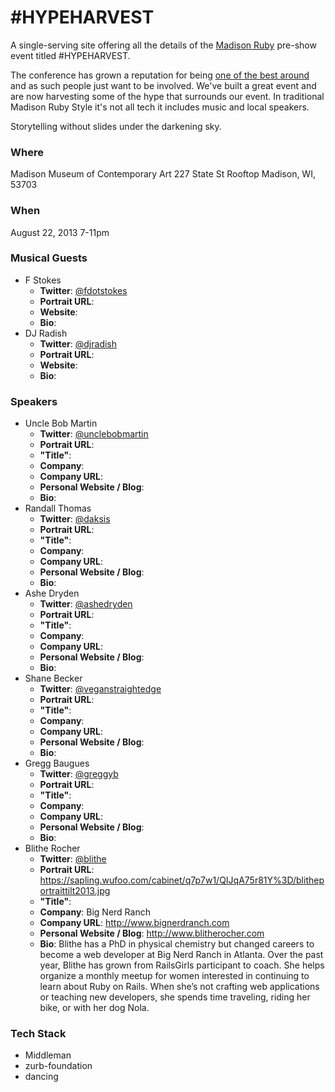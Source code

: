 # #HYPEHARVEST

A single-serving site offering all the details of the [Madison Ruby](http://madisonruby.org) pre-show event titled #HYPEHARVEST.

The conference has grown a reputation for being [one of the best around](https://twitter.com/steveklabnik/status/361624150286155777) and as such people just want to be involved. We've built a great event and are now harvesting some of the hype that surrounds our event. In traditional Madison Ruby Style it's not all tech it includes music and local speakers.

Storytelling without slides under the darkening sky.

### Where

  Madison Museum of Contemporary Art
  227 State St
  Rooftop
  Madison, WI, 53703

### When

August 22, 2013 7-11pm

### Musical Guests

- F Stokes
  - **Twitter**: [@fdotstokes](https://twitter.com/fdotstokes)
  - **Portrait URL**: 
  - **Website**: 
  - **Bio**:  
- DJ Radish
  - **Twitter**: [@djradish](https://twitter.com/djradish)
  - **Portrait URL**: 
  - **Website**: 
  - **Bio**: 

### Speakers

- Uncle Bob Martin
  - **Twitter**: [@unclebobmartin](https://twitter.com/unclebobmartin)
  - **Portrait URL**: 
  - **"Title"**: 
  - **Company**: 
  - **Company URL**:
  - **Personal Website / Blog**:
  - **Bio**: 
- Randall Thomas
  - **Twitter**: [@daksis](https://twitter.com/daksis)
  - **Portrait URL**: 
  - **"Title"**: 
  - **Company**: 
  - **Company URL**:
  - **Personal Website / Blog**:
  - **Bio**: 
- Ashe Dryden
  - **Twitter**: [@ashedryden](https://twitter.com/ashedryden)
  - **Portrait URL**: 
  - **"Title"**: 
  - **Company**: 
  - **Company URL**:
  - **Personal Website / Blog**:
  - **Bio**: 
- Shane Becker
  - **Twitter**: [@veganstraightedge](https://twitter.com/veganstraightedge)
  - **Portrait URL**: 
  - **"Title"**: 
  - **Company**: 
  - **Company URL**:
  - **Personal Website / Blog**:
  - **Bio**: 
- Gregg Baugues
  - **Twitter**: [@greggyb](https://twitter.com/greggyb)
  - **Portrait URL**: 
  - **"Title"**: 
  - **Company**: 
  - **Company URL**:
  - **Personal Website / Blog**:
  - **Bio**: 
- Blithe Rocher
  - **Twitter**: [@blithe](https://twitter.com/blithe)
  - **Portrait URL**: https://sapling.wufoo.com/cabinet/q7p7w1/QIJqA75r81Y%3D/blitheportraittilt2013.jpg
  - **"Title"**:
  - **Company**: Big Nerd Ranch
  - **Company URL**: http://www.bignerdranch.com
  - **Personal Website / Blog**: http://www.blitherocher.com
  - **Bio**: Blithe has a PhD in physical chemistry but changed careers to become a web developer at Big Nerd Ranch in Atlanta. Over the past year, Blithe has grown from RailsGirls participant to coach. She helps organize a monthly meetup for women interested in continuing to learn about Ruby on Rails. When she’s not crafting web applications or teaching new developers, she spends time traveling, riding her bike, or with her dog Nola.

### Tech Stack

- Middleman
- zurb-foundation
- dancing
